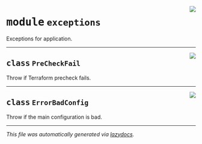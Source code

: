 <!-- markdownlint-disable -->

<a href="../src/pyquanda/exceptions.py#L0"><img align="right" style="float:right;" src="https://img.shields.io/badge/-source-cccccc?style=flat-square"></a>

# <kbd>module</kbd> `exceptions`
Exceptions for application. 



---

<a href="../src/pyquanda/exceptions.py#L6"><img align="right" style="float:right;" src="https://img.shields.io/badge/-source-cccccc?style=flat-square"></a>

## <kbd>class</kbd> `PreCheckFail`
Throw if Terraform precheck fails. 





---

<a href="../src/pyquanda/exceptions.py#L10"><img align="right" style="float:right;" src="https://img.shields.io/badge/-source-cccccc?style=flat-square"></a>

## <kbd>class</kbd> `ErrorBadConfig`
Throw if the main configuration is bad. 







---

_This file was automatically generated via [lazydocs](https://github.com/ml-tooling/lazydocs)._
